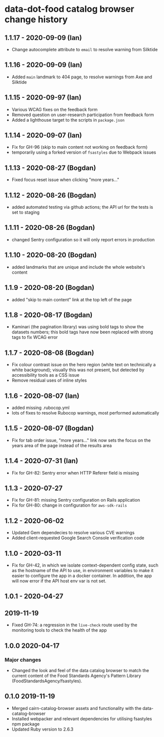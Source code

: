 # data-dot-food catalog browser change history

## 1.1.17 - 2020-09-09 (Ian)

- Change autocomplete attribute to `email` to resolve warning from Silktide

## 1.1.16 - 2020-09-09 (Ian)

- Added `main` landmark to 404 page, to resolve warnings from Axe and Silktide

## 1.1.15 - 2020-09-97 (Ian)

- Various WCAG fixes on the feedback form
- Removed question on user-research participation from feedback form
- Added a lighthouse target to the scripts in `package.json`

## 1.1.14 - 2020-09-07 (Ian)

- Fix for GH-96 (skip to main content not working on feedback form)
- temporarily using a forked version of `fsastyles` due to Webpack issues

## 1.1.13 - 2020-08-27 (Bogdan)

- Fixed focus reset issue when clicking "more years..."

## 1.1.12 - 2020-08-26 (Bogdan)

- added automated testing via github actions;
  the API url for the tests is set to staging

## 1.1.11 - 2020-08-26 (Bogdan)

- changed Sentry configuration so it will only report errors in production

## 1.1.10 - 2020-08-20 (Bogdan)

- added landmarks that are unique and include the whole website's content

## 1.1.9 - 2020-08-20 (Bogdan)

- added "skip to main content" link at the top left of the page

## 1.1.8 - 2020-08-17 (Bogdan)

- Kaminari (the pagination library) was using bold tags to show the datasets numbers;
  this bold tags have now been replaced with strong tags to fix WCAG error

## 1.1.7 - 2020-08-08 (Bogdan)

- Fix colour contrast issue on the hero region (white text on technically a white background);
  visually this was not present, but detected by accessibility tools as a CSS issue
- Remove residual uses of inline styles

## 1.1.6 - 2020-08-07 (Ian)

- added missing .rubocop.yml
- lots of fixes to resolve Rubocop warnings, most performed automatically

## 1.1.5 - 2020-08-07 (Bogdan)

- Fix for tab order issue, "more years..." link now sets the focus on the years
  area of the page instead of the results area

## 1.1.4 - 2020-07-31 (Ian)

- Fix for GH-82: Sentry error when HTTP Referer field is missing

## 1.1.3 - 2020-07-27

- Fix for GH-81: missing Sentry configuration on Rails application
- Fix for GH-80: change in configuration for `aws-sdk-rails`

## 1.1.2 - 2020-06-02

- Updated Gem dependecies to resolve various CVE warnings
- Added client-requested Google Search Console verification code

## 1.1.0 - 2020-03-11

- Fix for GH-42, in which we isolate context-dependent config
  state, such as the hostname of the API to use, in environment
  variables to make it easier to configure the app in a docker
  container. In addition, the app will now error if the API
  host env var is not set.

## 1.0.1 - 2020-04-27

## 2019-11-19

- Fixed GH-74: a regression in the `live-check` route used by
  the monitoring tools to check the health of the app

## 1.0.0 2020-04-17

### Major changes

- Changed the look and feel of the data catalog browser to match the current content
  of the Food Standards Agency's Pattern Library (FoodStandardsAgency/fsastyles).

## 0.1.0 2019-11-19

- Merged cairn-catalog-browser assets and functionality with the data-catalog-browser
- Installed webpacker and relevant dependencies for utilising fsastyles npm package
- Updated Ruby version to 2.6.3
